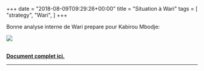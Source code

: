 +++
date = "2018-08-09T09:29:26+00:00"
title = "Situation à Wari"
tags = [
    "strategy",
    "Wari",
]
+++


Bonne analyse interne de Wari prepare pour Kabirou Mbodje:
<!--more-->

<div class="container" style="width:auto">
  <a target="blank" href="https://res.cloudinary.com/vincentstradic/image/upload/v1525882245/work/busdevanalys.jpg">
    <img src="https://res.cloudinary.com/vincentstradic/image/upload/f_auto,q_auto/v1525882245/work/busdevanalys.jpg" style="max-width:100%">
  </a>
</div>
<br>


[**Document complet ici.**](https://res.cloudinary.com/vincentstradic/image/upload/v1525882301/work/MEMO_SG_WARI.docx_1.pdf)


<hr>
